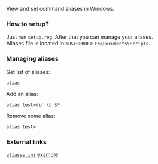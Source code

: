 View and set command aliases in Windows.

### How to setup?
Just run `setup.reg`. After that you can manage your aliases.  
Aliases file is located in `%USERPROFILE%\Documents\Scripts`.

### Managing aliases
Get list of aliases:

    alias
Add an alias:

    alias test=dir \b $*
Remove some alias:

    alias test=


### External links
[`aliases.ini` example][1]

[1]: https://raw.github.com/alexesprit/bat-scripts/master/aliases.ini